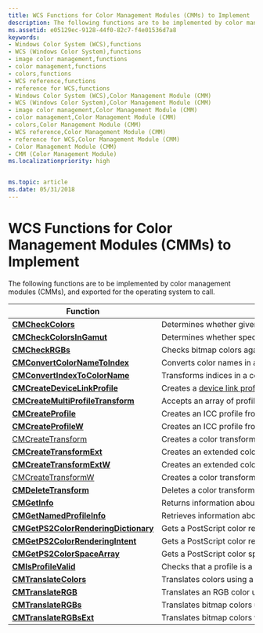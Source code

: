 ```yaml
---
title: WCS Functions for Color Management Modules (CMMs) to Implement
description: The following functions are to be implemented by color management modules (CMMs), and exported for the operating system to call.
ms.assetid: e05129ec-9128-44f0-82c7-f4e01536d7a8
keywords:
- Windows Color System (WCS),functions
- WCS (Windows Color System),functions
- image color management,functions
- color management,functions
- colors,functions
- WCS reference,functions
- reference for WCS,functions
- Windows Color System (WCS),Color Management Module (CMM)
- WCS (Windows Color System),Color Management Module (CMM)
- image color management,Color Management Module (CMM)
- color management,Color Management Module (CMM)
- colors,Color Management Module (CMM)
- WCS reference,Color Management Module (CMM)
- reference for WCS,Color Management Module (CMM)
- Color Management Module (CMM)
- CMM (Color Management Module)
ms.localizationpriority: high


ms.topic: article
ms.date: 05/31/2018
---
```


# WCS Functions for Color Management Modules (CMMs) to Implement

The following functions are to be implemented by color management modules (CMMs), and exported for the operating system to call.



| Function                                                                     | Description                                                                               |
|------------------------------------------------------------------------------|-------------------------------------------------------------------------------------------|
| [**CMCheckColors**](/windows/win32/api/icm/nf-icm-cmcheckcolors) | Determines whether given colors lie within the output [gamut](/windows/win32/wcs/g) of a specified transform. |
| [**CMCheckColorsInGamut**](/windows/win32/api/icm/nf-icm-cmcheckcolorsingamut) | Determines whether specified RGB triples lie in the output [gamut](/windows/win32/wcs/g) of a specified transform. |
| [**CMCheckRGBs**](/windows/desktop/api/Wingdi/)                                           | Checks bitmap colors against an output gamut.                                             |
| [**CMConvertColorNameToIndex**](/windows/win32/api/icm/nf-icm-cmconvertcolornametoindex) | Converts color names in a named color space to index numbers in a color profile |
| [**CMConvertIndexToColorName**](/windows/win32/api/icm/nf-icm-cmconvertindextocolorname) | Transforms indices in a color space to an array of names in a named color space. |
| [**CMCreateDeviceLinkProfile**](/windows/win32/api/icm/nf-icm-cmcreatedevicelinkprofile) | Creates a [device link profile](/windows/win32/wcs/d) in the format specified by the International Color Consortium in its ICC Profile Format Specification. |
| [**CMCreateMultiProfileTransform**](/windows/win32/api/icm/nf-icm-cmcreatemultiprofiletransform) | Accepts an array of profiles or a single [device link profile](/windows/win32/wcs/d) and creates a color transform. This transform is a mapping from the color space specified by the first profile to that of the second profile and so on to the last one. |
| [**CMCreateProfile**](/windows/desktop/api/Wingdi/)                                   | Creates an ICC profile from a [**LOGCOLORSPACE**](/windows/desktop/api/Wingdi/ns-wingdi-taglogcolorspacea) structure (ANSI).    |
| [**CMCreateProfileW**](/windows/desktop/api/Wingdi/)                                 | Creates an ICC profile from a [**LOGCOLORSPACE**](/windows/desktop/api/Wingdi/ns-wingdi-taglogcolorspacea) structure (Unicode). |
| [CMCreateTransform](cmcreatetransform.md)                                   | Creates a color transform (ANSI).                                                         |
| [**CMCreateTransformExt**](/windows/desktop/api/Wingdi/)                         | Creates an extended color transform (ANSI).                                               |
| [**CMCreateTransformExtW**](/windows/desktop/api/Wingdi/)                       | Creates an extended color transform (Unicode).                                            |
| [CMCreateTransformW](cmcreatetransformw.md)                                 | Creates a color transform (Unicode).                                                      |
| [**CMDeleteTransform**](/windows/desktop/api/Wingdi/)                               | Deletes a color transform.                                                                |
| [**CMGetInfo**](/windows/desktop/api/Wingdi/)                                               | Returns information about a given CMM.                                                    |
| [**CMGetNamedProfileInfo**](/windows/desktop/api/Wingdi/)                       | Retrieves information about a named color profile.                                        |
| [**CMGetPS2ColorRenderingDictionary**](/windows/desktop/api/Wingdi/) | Gets a PostScript color rendering dictionary.                                             |
| [**CMGetPS2ColorRenderingIntent**](/windows/desktop/api/Wingdi/)         | Gets a PostScript color rendering intent.                                                 |
| [**CMGetPS2ColorSpaceArray**](/windows/desktop/api/Wingdi/)                   | Gets a PostScript color space array.                                                      |
| [**CMIsProfileValid**](/windows/desktop/api/Wingdi/)                                 | Checks that a profile is a valid ICC profile.                                             |
| [**CMTranslateColors**](/windows/desktop/api/Wingdi/)                               | Translates colors using a color transform.                                                |
| [**CMTranslateRGB**](/windows/desktop/api/Wingdi/)                                     | Translates an RGB color using a color transform.                                          |
| [**CMTranslateRGBs**](/windows/desktop/api/Wingdi/)                                   | Translates bitmap colors using a color transform.                                         |
| [**CMTranslateRGBsExt**](/windows/desktop/api/Wingdi/)                             | Translates bitmap colors with callback progress reporting.                                |



 

 

 




